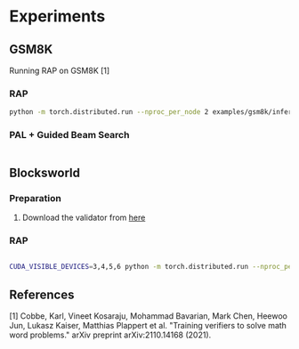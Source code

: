 # Experiments
## GSM8K
Running RAP on GSM8K [1]
### RAP
```bash
python -m torch.distributed.run --nproc_per_node 2 examples/gsm8k/inference.py --llama_size "30B"
```
### PAL + Guided Beam Search
```bash
```


## Blocksworld
### Preparation
1. Download the validator from [here]()

### RAP
```bash

CUDA_VISIBLE_DEVICES=3,4,5,6 python -m torch.distributed.run --nproc_per_node 4 examples/blocksworld/inference.py --llama_size "30B" --data_path 'examples/blocksworld/data/step_6.json' --depth_limit 6
```


## References
[1] Cobbe, Karl, Vineet Kosaraju, Mohammad Bavarian, Mark Chen, Heewoo Jun, Lukasz Kaiser, Matthias Plappert et al. "Training verifiers to solve math word problems." arXiv preprint arXiv:2110.14168 (2021).
